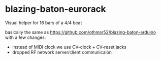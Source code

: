 # blazing-baton-eurorack
Visual helper for 16 bars of a 4/4 beat


basically the same as https://github.com/othmar52/blazing-baton-arduino with a few changes:  

 - instead of MIDI clock we use CV-clock + CV-reset jacks
 - dropped RF network server/client communicaion